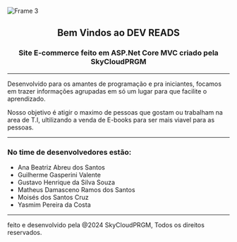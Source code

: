 ![Frame 3](https://github.com/user-attachments/assets/c83a7aa0-621e-40d2-9f8e-242d92001cd0)
<h2 align=center>Bem Vindos ao DEV READS</h2>
<h3 align=center>Site E-commerce feito em ASP.Net Core MVC criado pela SkyCloudPRGM</h3>

***


Desenvolvido para os amantes de programação e pra iniciantes, focamos em trazer informações agrupadas em só um lugar para que facilite o aprendizado.


Nosso objetivo é atigir o maximo de pessoas que gostam ou trabalham na area de T.I, ultilizando a venda de E-books para ser mais viavel para as pessoas.

***


<h3>No time de desenvolvedores estão:</h3>

- Ana Beatriz Abreu dos Santos
- Guilherme Gasperini Valente
- Gustavo Henrique da Silva Souza
- Matheus Damasceno Ramos dos Santos
- Moisés dos Santos Cruz
- Yasmim Pereira da Costa


***

feito e desenvolvido pela @2024 SkyCloudPRGM, Todos os direitos reservados.

